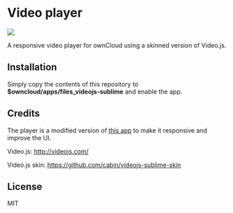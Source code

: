 # Video player
![](screenshot.jpg)

A responsive video player for ownCloud using a skinned version of Video.js.

## Installation
Simply copy the contents of this repository to **$owncloud/apps/files_videojs-sublime** and enable the app.

## Credits
The player is a modified version of [this app](https://apps.owncloud.com/content/show.php/Video+Js?content=159670) to make it responsive and improve the UI.

Video.js: http://videojs.com/

Video.js skin: https://github.com/cabin/videojs-sublime-skin

## License
MIT
